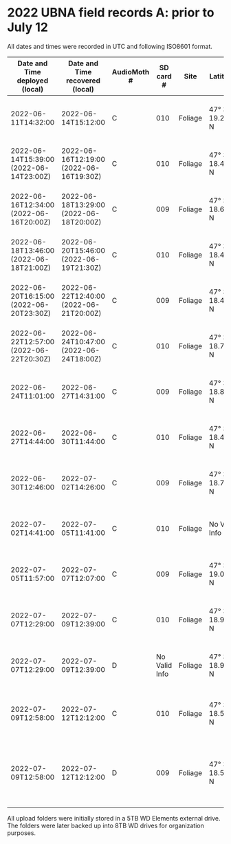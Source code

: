 # 2022 UBNA field records A: prior to July 12

All dates and times were recorded in UTC and following ISO8601 format.

Date and Time deployed (local) | Date and Time recovered (local) | AudioMoth # | SD card # | Site | Latitude | Longitude | Altitude (m) | Duration (HH:MM) | # of Files | GB used | Storage Space (GB) | Sampling rate (Hz) | Gain | Filter | Amplitude threshold | Battery start (V) | Battery end (V) | Deployer | Upload folder name | Daily Recording Period | Activity Cycle | Activity per Day | Notes
-----|-----|-----|-----|-----|-----|-----|-----|-----|-----|-----|-----|-----|-----|-----|-----|-----|-----|-----|-----|-----|-----|-----|-----|
2022-06-11T14:32:00 | 2022-06-14T15:12:00 | C | 010 | Foliage | 47° 39' 19.212'' N | 122° 17' 25.962'' W | 5.19 | 72:40 | - | - | 127.8 | 250000 | Medium | None | None | - | - | AK | - | 0:00 - 24:00 | Recording: 1795 secs; Sleep: 5 secs | Recording: 1436 min; Sleep: 4 min | No files found. Either SD card error or config error.
2022-06-14T15:39:00 (2022-06-14T23:00Z) | 2022-06-16T12:19:00 (2022-06-16T19:30Z) | C | 010 | Foliage | 47° 39' 18.450'' N | 122° 17' 27.048'' W | 5.95 | 44:40 (44.5) | 91 | 79.6 | 127.8 | 250000 | Medium | None | None | (4.3) | (3.6) | AK | recover-20220616_unit2 | 0:00 - 24:00 | Recording: 1795 secs; Sleep: 5 secs | Recording: 1436 min; Sleep: 4 min | Weather has been partly cloudy with occasional rain.
2022-06-16T12:34:00 (2022-06-16T20:00Z) | 2022-06-18T13:29:00 (2022-06-18T20:00Z) | C | 009 | Foliage | 47° 39' 18.642'' N | 122° 17' 27.108'' W | 4.71 | 48:55 (48) | 98 | 86.5 | 127.8 | 250000 | Medium | None | None | (4.2) | (3.6) | AK | recover-20220618_unit2 | 0:00 - 24:00 | Recording: 1795 secs; Sleep: 5 secs | Recording: 1436 min; Sleep: 4 min | Lack of location reference pictures.
2022-06-18T13:46:00 (2022-06-18T21:00Z) | 2022-06-20T15:46:00 (2022-06-19T21:30Z) | C | 010 | Foliage | 47° 39' 18.420'' N | 122° 17' 27.252'' W | 5.59 | 50:00 (24.5) | 51 | 44.8 | 127.8 | 250000 | Medium | None | None | (4.2) | (3.9) | AK | recover-20220620_unit2 | 0:00 - 24:00 | Recording: 1795 secs; Sleep: 5 secs | Recording: 1436 min; Sleep: 4 min | Cloudy w/ occasional light rain. Rising temperatures forecasted.
2022-06-20T16:15:00 (2022-06-20T23:30Z) | 2022-06-22T12:40:00 (2022-06-21T20:00Z) | C | 009 | Foliage | 47° 39' 18.420'' N | 122° 17' 27.252'' W | 4.88 | 44:25 (20.5) | 43 | 37.3 | 127.8 | 250000 | Medium | None | None | (4.2) | (4.0) | AK | recover-20220622_unit2 | 0:00 - 24:00 | Recording: 1795 secs; Sleep: 5 secs | Recording: 1436 min; Sleep: 4 min | SD card #2 and #4 needed to be formatted.
2022-06-22T12:57:00 (2022-06-22T20:30Z) | 2022-06-24T10:47:00 (2022-06-24T18:00Z) | C | 010 | Foliage | 47° 39' 18.708'' N | 122° 17' 26.922'' W | 5.71 | 45:50 (45.5) | 94 | 82.4 | 127.8 | 250000 | Medium | None | None | (4.2) | (3.9) | AK | recover-20220624_unit2 | 0:00 - 24:00 | Recording: 1795 secs; Sleep: 5 secs | Recording: 1436 min; Sleep: 4 min | Temperatures rising.
2022-06-24T11:01:00 | 2022-06-27T14:31:00 | C | 009 | Foliage | 47° 39' 18.852'' N | 122° 17' 26.532'' W | 5.91 | 75:30 | 142 | 127.4 | 127.8 | 250000 | Medium | None | None | (4.3) | (3.5) | AK | recover-20220627_unit2 | 0:00 - 24:00 | Recording: 1795 secs; Sleep: 5 secs | Recording: 1436 min; Sleep: 4 min | SD card full at 10AM on date of retrieval. Heat advisory in effect.
2022-06-27T14:44:00 | 2022-06-30T11:44:00 | C | 010 | Foliage | 47° 39' 18.408'' N | 122° 17' 26.448'' W | 5.92 | 69:00 | 135 | 119 | 127.8 | 250000 | Medium | None | None | (4.3) | (3.8) | AK | recover-20220630_unit2 | 0:00 - 24:00 | Recording: 1795 secs; Sleep: 5 secs | Recording: 1436 min; Sleep: 4 min | Ziploc Bag
2022-06-30T12:46:00 | 2022-07-02T14:26:00 | C | 009 | Foliage | 47° 39' 18.750'' N | 122° 17' 26.802'' W | 8.04 | 49:40 | 102 | 92 | 127.8 | 250000 | Medium | None | None | (4.2) | (3.8) | AK | recover-20220702_unit2 | 0:00 - 24:00 | Recording: 1795 secs; Sleep: 5 secs | Recording: 1436 min; Sleep: 4 min | Ziploc Bag
2022-07-02T14:41:00 | 2022-07-05T11:41:00 | C | 010 | Foliage | No Valid Info | No Valid Info | 7.21 | 69:00 | 98 | 84.4 | 127.8 | 250000 | Medium | None | None | (4.2) | (3.8) | AK | recover-20220705_unit2 | 0:00 - 24:00 | Recording: 1795 secs; Sleep: 5 secs | Recording: 1436 min; Sleep: 4 min | Ziploc Bag
2022-07-05T11:57:00 | 2022-07-07T12:07:00 | C | 009 | Foliage | 47° 39' 19.080'' N | 122° 17' 26.370'' W | 6.42 | 48:10 | 100 | 86.6 | 127.8 | 250000 | Medium | None | None | (4.3) | (3.8) | AK | recover-20220707_unit2 | 0:00 - 24:00 | Recording: 1795 secs; Sleep: 5 secs | Recording: 1436 min; Sleep: 4 min | Ziploc Bag
2022-07-07T12:29:00 | 2022-07-09T12:39:00 | C | 010 | Foliage | 47° 39' 18.900'' N | 122° 17' 26.418'' W | 6.19 | 48:10 | - | - | 127.8 | 250000 | Medium | None | None | (4.3) | - | AK | - | 0:00 - 24:00 | Recording: 1795 secs; Sleep: 5 secs | Recording: 1436 min; Sleep: 4 min | Placed in Ziploc Bag. SD card had popped back out.
2022-07-07T12:29:00 | 2022-07-09T12:39:00 | D | No Valid Info | Foliage | 47° 39' 18.900'' N | 122° 17' 26.418'' W | 6.19 | 48:10 | 98 | 86.6 | 127.8 | 250000 | Medium | None | None | (4.2) | No Valid Info | AK | recover-20220709_unit3 | 0:00 - 24:00 | Recording: 1795 secs; Sleep: 5 secs | Recording: 1436 min; Sleep: 4 min | Placed in Audiomoth Case
2022-07-09T12:58:00 | 2022-07-12T12:12:00 | C | 010 | Foliage | 47° 39' 18.558'' N | 122° 17' 26.718'' W | 6.22 | 71:14 | 1771 | 127.2 | 127.8 | 250000 | Medium | None | None | (4.3) | No Valid Info | AK | recover-20220712_unit2 | 0:00 - 24:00 | Recording: 1795 secs; Sleep: 5 secs | Recording: 1436 min; Sleep: 4 min | Placed in Ziploc Bag. The files are also stored in upload folder: `recover-20220712/Audiomoth2`
2022-07-09T12:58:00 | 2022-07-12T12:12:00 | D | 009 | Foliage | 47° 39' 18.558'' N | 122° 17' 26.718'' W | 6.22 | 71:14 | 142 | 63.2 | 127.8 | 250000 | Medium | None | None | (4.3) | No Valid Info | AK | recover-20220712_unit3 | 0:00 - 24:00 | Recording: 1795 secs; Sleep: 5 secs | Recording: 1436 min; Sleep: 4 min | Placed in Audiomoth Case. Using non-rechargeable batteries. The files are also stored in upload folder: `recover-20220712/Audiomoth4`

All upload folders were initially stored in a 5TB WD Elements external drive.
The folders were later backed up into 8TB WD drives for organization purposes.
